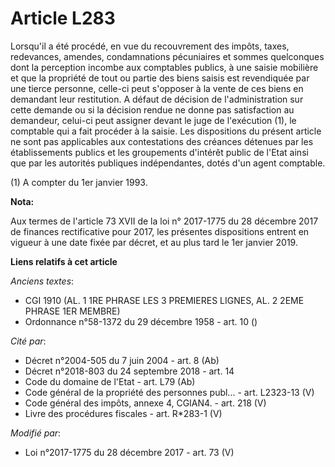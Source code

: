 # Article L283

Lorsqu'il a été procédé, en vue du recouvrement des impôts, taxes, redevances, amendes, condamnations pécuniaires et sommes
quelconques dont la perception incombe aux comptables publics, à une saisie mobilière et que la propriété de tout ou partie
des biens saisis est revendiquée par une tierce personne, celle-ci peut s'opposer à la vente de ces biens en demandant leur
restitution. A défaut de décision de l'administration sur cette demande ou si la décision rendue ne donne pas satisfaction au
demandeur, celui-ci peut assigner devant le juge de l'exécution (1), le comptable qui a fait procéder à la saisie. Les
dispositions du présent article ne sont pas applicables aux contestations des créances détenues par les établissements
publics et les groupements d'intérêt public de l'Etat ainsi que par les autorités publiques indépendantes, dotés d'un agent
comptable.

(1) A compter du 1er janvier 1993.

**Nota:**

Aux termes de l'article 73 XVII de la loi n° 2017-1775 du 28 décembre 2017 de finances rectificative pour 2017, les présentes
dispositions entrent en vigueur à une date fixée par décret, et au plus tard le 1er janvier 2019.

**Liens relatifs à cet article**

_Anciens textes_:

  - CGI 1910 (AL. 1 1RE PHRASE LES 3 PREMIERES LIGNES, AL. 2 2EME PHRASE 1ER MEMBRE)
  - Ordonnance n°58-1372 du 29 décembre 1958 - art. 10 ()

_Cité par_:

  - Décret n°2004-505 du 7 juin 2004 - art. 8 (Ab)
  - Décret n°2018-803 du 24 septembre 2018 - art. 14
  - Code du domaine de l'Etat - art. L79 (Ab)
  - Code général de la propriété des personnes publ... - art. L2323-13 (V)
  - Code général des impôts, annexe 4, CGIAN4. - art. 218 (V)
  - Livre des procédures fiscales - art. R*283-1 (V)

_Modifié par_:

  - Loi n°2017-1775 du 28 décembre 2017 - art. 73 (V)
